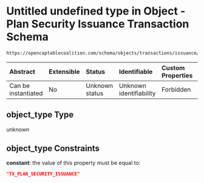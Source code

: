 # Untitled undefined type in Object - Plan Security Issuance Transaction Schema

```txt
https://opencaptablecoalition.com/schema/objects/transactions/issuance/PlanSecurityIssuance.schema.json#/properties/object_type
```



| Abstract            | Extensible | Status         | Identifiable            | Custom Properties | Additional Properties | Access Restrictions | Defined In                                                                                                                              |
| :------------------ | :--------- | :------------- | :---------------------- | :---------------- | :-------------------- | :------------------ | :-------------------------------------------------------------------------------------------------------------------------------------- |
| Can be instantiated | No         | Unknown status | Unknown identifiability | Forbidden         | Allowed               | none                | [PlanSecurityIssuance.schema.json*](../../schema/objects/transactions/issuance/PlanSecurityIssuance.schema.json "open original schema") |

## object_type Type

unknown

## object_type Constraints

**constant**: the value of this property must be equal to:

```json
"TX_PLAN_SECURITY_ISSUANCE"
```
